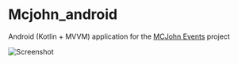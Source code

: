 # Mcjohn_android
Android (Kotlin + MVVM) application for the [MCJohn Events](https://github.com/Zap123/MCJohnEvents) project

![Screenshot](Screenshot.gif)
